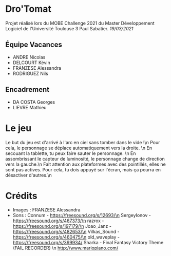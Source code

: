 # Dro'Tomat

Projet réalisé lors du MOBE Challenge 2021 du Master Développement Logiciel de l'Université Toulouse 3 Paul Sabatier. *19/03/2021*

## Équipe Vacances

- ANDRE Nicolas
- DELCOURT Kévin
- FRANZESE Alessandra
- RODRIGUEZ Nils

## Encadrement

- DA COSTA Georges
- LIEVRE Mathieu

# Le jeu

Le but du jeu est d\'arrivé à l\'arc en ciel sans tomber dans le vide !\n
Pour cela, le personnage se déplace automatiquement vers la droite. \n
En secouant la tablette, tu peux faire sauter le personnage. \n
En assombrissant le capteur de luminosité, le personnage change de direction vers la gauche.\n
Fait attention aux plateformes avec des pointillés, elles ne sont pas actives. Pour cela, tu dois appuyé sur l'écran, mais ça pourra en désactiver d'autres.\n

# Crédits

- Images : FRANZESE Alessandra
- Sons :
    Connum - https://freesound.org/s/12693/\n
    SergeyIonov - https://freesound.org/s/467373/\n
    razrox - https://freesound.org/s/197179/\n
    Joao_Janz - https://freesound.org/s/482653/\n
    Vilkas_Sound - https://freesound.org/s/460475/\n
    old_waveplay - https://freesound.org/s/399934/
    Sharka - Final Fantasy Victory Theme (FAIL RECORDER) \n
    http://www.mariopiano.com/
